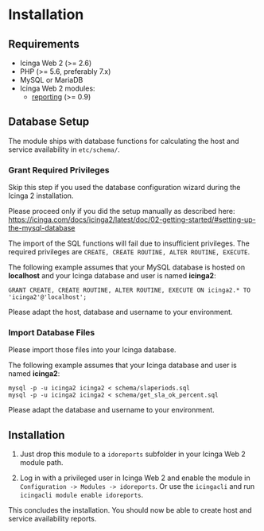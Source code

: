 # <a id="Installation"></a>Installation

## Requirements

* Icinga Web 2 (&gt;= 2.6)
* PHP (&gt;= 5.6, preferably 7.x)
* MySQL or MariaDB
* Icinga Web 2 modules:
  * [reporting](https://github.com/Icinga/icingaweb2-module-reporting) (>= 0.9)

## Database Setup

The module ships with database functions for calculating the host and service availability in `etc/schema/`.

### Grant Required Privileges

Skip this step if you used the database configuration wizard during the Icinga 2 installation.

Please proceed only if you did the setup manually as described here: 
https://icinga.com/docs/icinga2/latest/doc/02-getting-started/#setting-up-the-mysql-database

The import of the SQL functions will fail due to insufficient privileges.
The required privileges are `CREATE, CREATE ROUTINE, ALTER ROUTINE, EXECUTE`. 

The following example assumes that your MySQL database is hosted on **localhost**
and your Icinga database and user is named **icinga2**:

```
GRANT CREATE, CREATE ROUTINE, ALTER ROUTINE, EXECUTE ON icinga2.* TO 'icinga2'@'localhost';
```

Please adapt the host, database and username to your environment.

### Import Database Files

Please import those files into your Icinga database.

The following example assumes that your Icinga database and user is named **icinga2**:

```
mysql -p -u icinga2 icinga2 < schema/slaperiods.sql
mysql -p -u icinga2 icinga2 < schema/get_sla_ok_percent.sql
```

Please adapt the database and username to your environment.

## Installation

1. Just drop this module to a `idoreports` subfolder in your Icinga Web 2 module path.

2. Log in with a privileged user in Icinga Web 2 and enable the module in `Configuration -> Modules -> idoreports`.
Or use the `icingacli` and run `icingacli module enable idoreports`.

This concludes the installation. You should now be able to create host and service availability reports.
